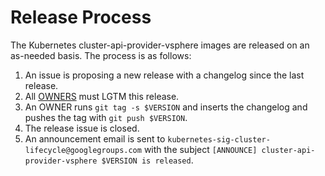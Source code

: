 # Release Process

The Kubernetes cluster-api-provider-vsphere images are released on an as-needed basis. The process is as follows:

1. An issue is proposing a new release with a changelog since the last release.
1. All [OWNERS](OWNERS) must LGTM this release.
1. An OWNER runs `git tag -s $VERSION` and inserts the changelog and pushes the tag with `git push $VERSION`.
1. The release issue is closed.
1. An announcement email is sent to `kubernetes-sig-cluster-lifecycle@googlegroups.com` with the subject `[ANNOUNCE] cluster-api-provider-vsphere $VERSION is released`.
